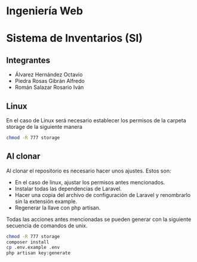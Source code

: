 # Ingeniería Web

Sistema de Inventarios (SI)
=======

Integrantes
-------
 - Álvarez Hernández Octavio
 - Piedra Rosas Gibrán Alfredo
 - Román Salazar Rosario Iván


## Linux
En el caso de Linux será necesario establecer los permisos de la carpeta storage de la siguiente manera

```sh
chmod -R 777 storage
```

## Al clonar
Al clonar el repositorio es necesario hacer unos ajustes. Estos son:

 - En el caso de linux, ajustar los permisos antes mencionados.
 - Instalar todas las dependencias de Laravel.
 - Hacer una copia del archivo de configuración de Laravel y renombrarlo sin la extensión example.
 - Regenerar la llave con php artisan.

Todas las acciones antes mencionadas se pueden generar con la siguiente secuencia de comandos de unix.
```sh
chmod -R 777 storage
composer install
cp .env.example .env
php artisan key:generate
```

